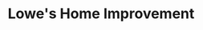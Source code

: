 ---
title: "Lowe's Home Improvement"
url: /wake-forest/lowes-home-improvement/
shop: doityourself
---